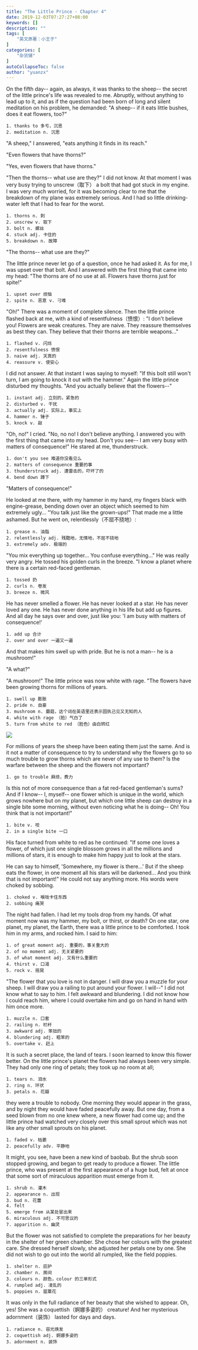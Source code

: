 ```yaml
---
title: "The Little Prince - Chapter 4"
date: 2019-12-03T07:27:27+08:00
keywords: []
description: ""
tags: [
    "英文原著：小王子"
]
categories: [
    "杂货铺"
]
autoCollapseToc: false
author: "yuanzx"
---
```


On the fifth day-- again, as always, it was thanks to the sheep-- the secret of the little prince's life was revealed to me. Abruptly, without anything to lead up to it, and as if the question had been born of long and silent meditation on his problem, he demanded: "A sheep-- if it eats little bushes, does it eat flowers, too?"

```
1. thanks to 多亏，沉思
2. meditation n. 沉思
```

"A sheep," I answered, "eats anything it finds in its reach."

"Even flowers that have thorns?"

"Yes, even flowers that have thorns."

"Then the thorns-- what use are they?" I did not know. At that moment I was very busy trying to unscrew（取下） a bolt that had got stuck in my engine. I was very much worried, for it was becoming clear to me that the breakdown of my plane was extremely serious. And I had so little drinking-water left that I had to fear for the worst.

```
1. thorns n. 刺
2. unscrew v. 取下
3. bolt n. 螺丝
4. stuck adj. 卡住的
5. breakdown n. 故障
```

"The thorns-- what use are they?"

The little prince never let go of a question, once he had asked it. As for me, I was upset over that bolt. And I answered with the first thing that came into my head: "The thorns are of no use at all. Flowers have thorns just for spite!"

```
1. upset over 烦恼
2. spite n. 恶意 v. 刁难
```

"Oh!" There was a moment of complete silence. Then the little prince flashed back at me, with a kind of resentfulness（愤恨）: "I don't believe you! Flowers are weak creatures. They are naive. They reassure themselves as best they can. They believe that their thorns are terrible weapons..."

```
1. flashed v. 闪烁
2. resentfulness 愤恨
3. naive adj. 天真的
4. reassure v. 使安心
```

I did not answer. At that instant I was saying to myself: "If this bolt still won't turn, I am going to knock it out with the hammer." Again the little prince disturbed my thoughts. "And you actually believe that the flowers--"

```
1. instant adj. 立刻的，紧急的
2. disturbed v. 干扰
3. actually adj. 实际上，事实上
4. hammer n. 锤子
5. knock v. 敲
```

"Oh, no!" I cried. "No, no no! I don't believe anything. I answered you with the first thing that came into my head. Don't you see-- I am very busy with matters of consequence!" He stared at me, thunderstruck.

```
1. don't you see 难道你没看见么
2. matters of consequence 重要的事
3. thunderstruck adj. 遭雷击的，吓坏了的
4. bend down 蹲下
```

"Matters of consequence!"

He looked at me there, with my hammer in my hand, my fingers black with engine-grease, bending down over an object which seemed to him extremely ugly... "You talk just like the grown-ups!" That made me a little ashamed. But he went on, relentlessly（不屈不挠地）:

```
1. grease n. 油脂
2. relentlessly adj. 残酷地，无情地，不屈不挠地
3. extremely adv. 极端的
```

"You mix everything up together... You confuse everything..." He was really very angry. He tossed his golden curls in the breeze. "I know a planet where there is a certain red-faced gentleman.

```
1. tossed 扔
2. curls n. 卷发
3. breeze n. 微风
```

He has never smelled a flower. He has never looked at a star. He has never loved any one. He has never done anything in his life but add up figures. And all day he says over and over, just like you: 'I am busy with matters of consequence!'

```
1. add up 合计
2. over and over 一遍又一遍
```

And that makes him swell up with pride. But he is not a man-- he is a mushroom!"

"A what?"

"A mushroom!" The little prince was now white with rage. "The flowers have been growing thorns for millions of years. 

```
1. swell up 膨胀
2. pride n. 自豪
3. mushroom n. 蘑菇，这个词在英语里还表示固执己见又无知的人
4. white with rage （脸）气白了
5. turn from white to red （脸色）由白转红
```

![](/hub/2019/December/3.jpg)

For millions of years the sheep have been eating them just the same. And is it not a matter of consequence to try to understand why the flowers go to so much trouble to grow thorns which are never of any use to them? Is the warfare between the sheep and the flowers not important?

```
1. go to trouble 麻烦，费力
```

Is this not of more consequence than a fat red-faced gentleman's sums? And if I know-- I, myself-- one flower which is unique in the world, which grows nowhere but on my planet, but which one little sheep can destroy in a single bite some morning, without even noticing what he is doing-- Oh! You think that is not important!"

```
1. bite v. 咬
2. in a single bite 一口 
```

His face turned from white to red as he continued: "If some one loves a flower, of which just one single blossom grows in all the millions and millions of stars, it is enough to make him happy just to look at the stars.

He can say to himself, 'Somewhere, my flower is there...' But if the sheep eats the flower, in one moment all his stars will be darkened... And you think that is not important!" He could not say anything more. His words were choked by sobbing.

```
1. choked v. 喉咙卡住东西
2. sobbing 痛哭
```

The night had fallen. I had let my tools drop from my hands. Of what moment now was my hammer, my bolt, or thirst, or death? On one star, one planet, my planet, the Earth, there was a little prince to be comforted. I took him in my arms, and rocked him. I said to him:

```
1. of great moment adj. 重要的，事关重大的
2. of no moment adj. 无关紧要的
3. of what moment adj. 又有什么重要的
4. thirst v. 口渴
5. rock v. 摇晃
```

"The flower that you love is not in danger. I will draw you a muzzle for your sheep. I will draw you a railing to put around your flower. I will--" I did not know what to say to him. I felt awkward and blundering. I did not know how I could reach him, where I could overtake him and go on hand in hand with him once more.

```
1. muzzle n. 口套
2. railing n. 栏杆
3. awkward adj. 笨拙的
4. blundering adj. 粗笨的
5. overtake v. 赶上
```

It is such a secret place, the land of tears. I soon learned to know this flower better. On the little prince's planet the flowers had always been very simple. They had only one ring of petals; they took up no room at all;

```
1. tears n. 泪水
2. ring n. 环状
3. petals n. 花瓣
```

they were a trouble to nobody. One morning they would appear in the grass, and by night they would have faded peacefully away. But one day, from a seed blown from no one knew where, a new flower had come up; and the little prince had watched very closely over this small sprout which was not like any other small sprouts on his planet.

```
1. faded v. 枯萎
2. peacefully adv. 平静地
```

It might, you see, have been a new kind of baobab. But the shrub soon stopped growing, and began to get ready to produce a flower. The little prince, who was present at the first appearance of a huge bud, felt at once that some sort of miraculous apparition must emerge from it.

```
1. shrub n. 灌木
2. appearance n. 出现
3. bud n. 花蕾
4. felt
5. emerge from 从某处冒出来
6. miraculous adj. 不可思议的
7. apparition n. 幽灵
```

But the flower was not satisfied to complete the preparations for her beauty in the shelter of her green chamber. She chose her colours with the greatest care. She dressed herself slowly, she adjusted her petals one by one. She did not wish to go out into the world all rumpled, like the field poppies.

```
1. shelter n. 庇护
2. chamber n. 房间
3. colours n. 颜色，colour 的三单形式
4. rumpled adj. 凌乱的
5. poppies n. 罂粟花
```

It was only in the full radiance of her beauty that she wished to appear. Oh, yes! She was a coquettish（婀娜多姿的） creature! And her mysterious adornment（装饰） lasted for days and days.

```
1. radiance n. 容光焕发
2. coquettish adj. 婀娜多姿的
3. adornment n. 装饰
```